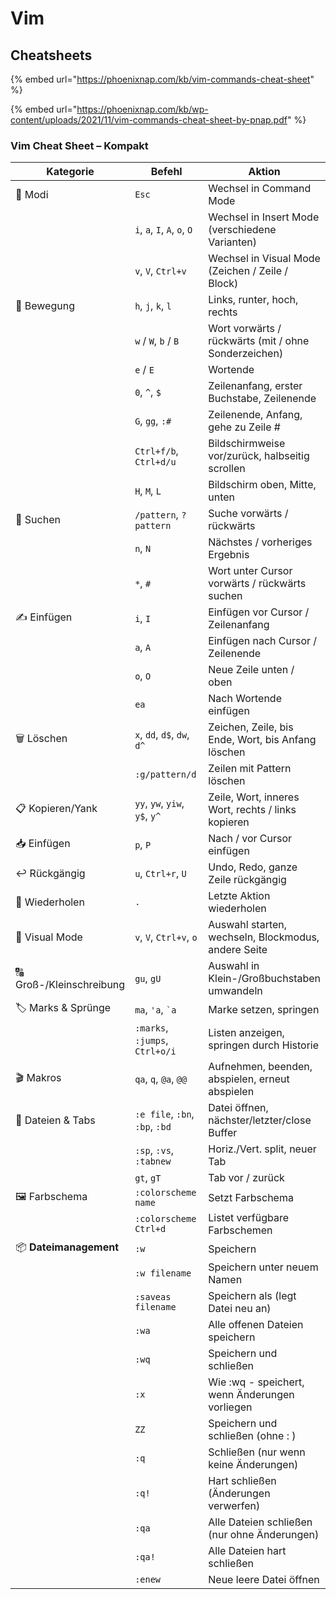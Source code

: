 # Vim

## Cheatsheets

{% embed url="https://phoenixnap.com/kb/vim-commands-cheat-sheet" %}

{% embed url="https://phoenixnap.com/kb/wp-content/uploads/2021/11/vim-commands-cheat-sheet-by-pnap.pdf" %}



### **Vim Cheat Sheet – Kompakt**

<table><thead><tr><th width="177">Kategorie</th><th width="253">Befehl</th><th>Aktion</th></tr></thead><tbody><tr><td>🔀 Modi</td><td><code>Esc</code></td><td>Wechsel in Command Mode</td></tr><tr><td></td><td><code>i</code>, <code>a</code>, <code>I</code>, <code>A</code>, <code>o</code>, <code>O</code></td><td>Wechsel in Insert Mode (verschiedene Varianten)</td></tr><tr><td></td><td><code>v</code>, <code>V</code>, <code>Ctrl+v</code></td><td>Wechsel in Visual Mode (Zeichen / Zeile / Block)</td></tr><tr><td>🧭 Bewegung</td><td><code>h</code>, <code>j</code>, <code>k</code>, <code>l</code></td><td>Links, runter, hoch, rechts</td></tr><tr><td></td><td><code>w</code> / <code>W</code>, <code>b</code> / <code>B</code></td><td>Wort vorwärts / rückwärts (mit / ohne Sonderzeichen)</td></tr><tr><td></td><td><code>e</code> / <code>E</code></td><td>Wortende</td></tr><tr><td></td><td><code>0</code>, <code>^</code>, <code>$</code></td><td>Zeilenanfang, erster Buchstabe, Zeilenende</td></tr><tr><td></td><td><code>G</code>, <code>gg</code>, <code>:#</code></td><td>Zeilenende, Anfang, gehe zu Zeile #</td></tr><tr><td></td><td><code>Ctrl+f/b</code>, <code>Ctrl+d/u</code></td><td>Bildschirmweise vor/zurück, halbseitig scrollen</td></tr><tr><td></td><td><code>H</code>, <code>M</code>, <code>L</code></td><td>Bildschirm oben, Mitte, unten</td></tr><tr><td>🔎 Suchen</td><td><code>/pattern</code>, <code>?pattern</code></td><td>Suche vorwärts / rückwärts</td></tr><tr><td></td><td><code>n</code>, <code>N</code></td><td>Nächstes / vorheriges Ergebnis</td></tr><tr><td></td><td><code>*</code>, <code>#</code></td><td>Wort unter Cursor vorwärts / rückwärts suchen</td></tr><tr><td>✍️ Einfügen</td><td><code>i</code>, <code>I</code></td><td>Einfügen vor Cursor / Zeilenanfang</td></tr><tr><td></td><td><code>a</code>, <code>A</code></td><td>Einfügen nach Cursor / Zeilenende</td></tr><tr><td></td><td><code>o</code>, <code>O</code></td><td>Neue Zeile unten / oben</td></tr><tr><td></td><td><code>ea</code></td><td>Nach Wortende einfügen</td></tr><tr><td>🗑️ Löschen</td><td><code>x</code>, <code>dd</code>, <code>d$</code>, <code>dw</code>, <code>d^</code></td><td>Zeichen, Zeile, bis Ende, Wort, bis Anfang löschen</td></tr><tr><td></td><td><code>:g/pattern/d</code></td><td>Zeilen mit Pattern löschen</td></tr><tr><td>📋 Kopieren/Yank</td><td><code>yy</code>, <code>yw</code>, <code>yiw</code>, <code>y$</code>, <code>y^</code></td><td>Zeile, Wort, inneres Wort, rechts / links kopieren</td></tr><tr><td>📥 Einfügen</td><td><code>p</code>, <code>P</code></td><td>Nach / vor Cursor einfügen</td></tr><tr><td>↩️ Rückgängig</td><td><code>u</code>, <code>Ctrl+r</code>, <code>U</code></td><td>Undo, Redo, ganze Zeile rückgängig</td></tr><tr><td>🔂 Wiederholen</td><td><code>.</code></td><td>Letzte Aktion wiederholen</td></tr><tr><td>🧩 Visual Mode</td><td><code>v</code>, <code>V</code>, <code>Ctrl+v</code>, <code>o</code></td><td>Auswahl starten, wechseln, Blockmodus, andere Seite</td></tr><tr><td>🔠 Groß-/Kleinschreibung</td><td><code>gu</code>, <code>gU</code></td><td>Auswahl in Klein-/Großbuchstaben umwandeln</td></tr><tr><td>🏷️ Marks &#x26; Sprünge</td><td><code>ma</code>, <code>'a</code>, <code>`a</code></td><td>Marke setzen, springen</td></tr><tr><td></td><td><code>:marks</code>, <code>:jumps</code>, <code>Ctrl+o/i</code></td><td>Listen anzeigen, springen durch Historie</td></tr><tr><td>🎬 Makros</td><td><code>qa</code>, <code>q</code>, <code>@a</code>, <code>@@</code></td><td>Aufnehmen, beenden, abspielen, erneut abspielen</td></tr><tr><td>📄 Dateien &#x26; Tabs</td><td><code>:e file</code>, <code>:bn</code>, <code>:bp</code>, <code>:bd</code></td><td>Datei öffnen, nächster/letzter/close Buffer</td></tr><tr><td></td><td><code>:sp</code>, <code>:vs</code>, <code>:tabnew</code></td><td>Horiz./Vert. split, neuer Tab</td></tr><tr><td></td><td><code>gt</code>, <code>gT</code></td><td>Tab vor / zurück</td></tr><tr><td>🖼️ Farbschema</td><td><code>:colorscheme name</code></td><td>Setzt Farbschema</td></tr><tr><td></td><td><code>:colorscheme Ctrl+d</code></td><td>Listet verfügbare Farbschemen</td></tr><tr><td>📦 <strong>Dateimanagement</strong></td><td><code>:w</code></td><td>Speichern</td></tr><tr><td></td><td><code>:w filename</code></td><td>Speichern unter neuem Namen</td></tr><tr><td></td><td><code>:saveas filename</code></td><td>Speichern als (legt Datei neu an)</td></tr><tr><td></td><td><code>:wa</code></td><td>Alle offenen Dateien speichern</td></tr><tr><td></td><td><code>:wq</code></td><td>Speichern und schließen</td></tr><tr><td></td><td><code>:x</code></td><td>Wie :wq - speichert, wenn Änderungen vorliegen</td></tr><tr><td></td><td><code>ZZ</code></td><td>Speichern und schließen (ohne : )</td></tr><tr><td></td><td><code>:q</code></td><td>Schließen (nur wenn keine Änderungen)</td></tr><tr><td></td><td><code>:q!</code></td><td>Hart schließen (Änderungen verwerfen)</td></tr><tr><td></td><td><code>:qa</code></td><td>Alle Dateien schließen (nur ohne Änderungen)</td></tr><tr><td></td><td><code>:qa!</code></td><td>Alle Dateien hart schließen</td></tr><tr><td></td><td><code>:enew</code></td><td>Neue leere Datei öffnen</td></tr></tbody></table>
